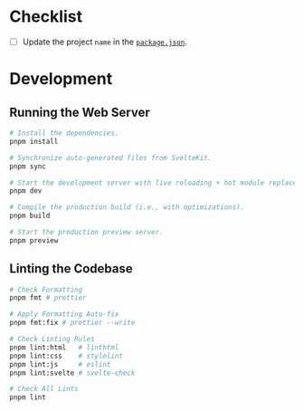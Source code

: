 # Checklist

-   [ ] Update the project `name` in the [`package.json`](./package.json).

# Development

## Running the Web Server

```bash
# Install the dependencies.
pnpm install

# Synchronize auto-generated files from SvelteKit.
pnpm sync

# Start the development server with live reloading + hot module replacement.
pnpm dev

# Compile the production build (i.e., with optimizations).
pnpm build

# Start the production preview server.
pnpm preview
```

## Linting the Codebase

```bash
# Check Formatting
pnpm fmt # prettier

# Apply Formatting Auto-fix
pnpm fmt:fix # prettier --write

# Check Linting Rules
pnpm lint:html   # linthtml
pnpm lint:css    # stylelint
pnpm lint:js     # eslint
pnpm lint:svelte # svelte-check

# Check All Lints
pnpm lint
```
